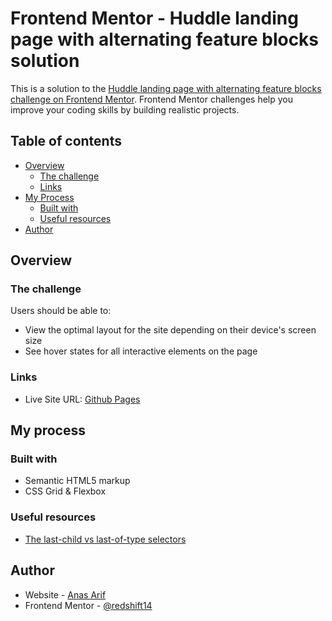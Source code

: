 # Frontend Mentor - Huddle landing page with alternating feature blocks solution

This is a solution to the [Huddle landing page with alternating feature blocks challenge on Frontend Mentor](https://www.frontendmentor.io/challenges/huddle-landing-page-with-alternating-feature-blocks-5ca5f5981e82137ec91a5100). Frontend Mentor challenges help you improve your coding skills by building realistic projects. 

## Table of contents

- [Overview](#overview)
  - [The challenge](#the-challenge)
  - [Links](#links)
- [My Process](#my-process)
  - [Built with](#built-with)
  - [Useful resources](#useful-resources)
- [Author](#author)

## Overview

### The challenge

Users should be able to:

- View the optimal layout for the site depending on their device's screen size
- See hover states for all interactive elements on the page

### Links

- Live Site URL: [Github Pages](https://redshift14.github.io/front-end-mentor-huddle-landing-page-with-alternating-feature-blocks/)

## My process

### Built with

- Semantic HTML5 markup
- CSS Grid & Flexbox

### Useful resources

- [The last-child vs last-of-type selectors](https://dev.to/js_craft_hq/the-last-child-vs-last-of-type-selector-in-css-3n40)

## Author

- Website - [Anas Arif](https://redshift14.github.io/portfolio/)
- Frontend Mentor - [@redshift14](https://www.frontendmentor.io/profile/redshift14)